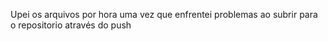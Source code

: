 Upei os arquivos por hora uma vez que enfrentei problemas ao subrir para o repositorio através do push
